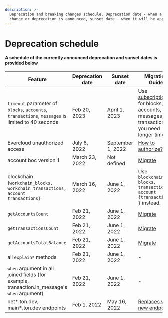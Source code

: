 ```yaml
---
description: >-
  Deprecation and breaking changes schedule. Deprecation date - when a breaking
  change or deprecation is announced, sunset date - when it will be applied.
---
```


# Deprecation schedule

#### A schedule of the currently announced deprecation and sunset dates is provided below

| Feature                                                                                                                          | Deprecation date | Sunset date       | Migration Guide                                                                                                                      |
| -------------------------------------------------------------------------------------------------------------------------------- | ---------------- | ----------------- | ------------------------------------------------------------------------------------------------------------------------------------ |
| `timeout` parameter of `blocks`, `accounts`, `transactions`, `messages` is limited to 40 seconds                                 | Feb 20, 2023     | April 1, 2023     | Use [subscriptions](../graphql-api/subscribe-collections.md) for blocks, accounts, messages, transactions if you need longer timeout |
| Evercloud unauthorized access                                                                                                    | July 6, 2022     | September 1, 2022 | [How to authorize?](../../products/evercloud/get-started.md)                                                                         |
| account boc version 1                                                                                                            | March 23, 2022   | Not defined       | [Migrate](migration-guides.md#migrate\_stats)                                                                                        |
| <p>blockchain {<code>workchain_blocks,</code> <br><code>workchain_transactions,</code><br><code>account transactions}</code></p> | March 16, 2022   | June 1, 2022      | Use `blockchain{ blocks, transactions, account {transactions} }` instead.                                                            |
| `getAccountsCount`                                                                                                               | Feb 21, 2022     | June 1, 2022      | [Migrate](migration-guides.md#migrate\_stats-1)                                                                                      |
| `getTransactionsCount`                                                                                                           | Feb 21, 2022     | June 1, 2022      | [Migrate](migration-guides.md#migrate\_stats-1)                                                                                      |
| `getAccountsTotalBalance`                                                                                                        | Feb 21, 2022     | June 1, 2022      | [Migrate](migration-guides.md#migrate\_stats-1)                                                                                      |
| all `explain*` methods                                                                                                           | Feb 21, 2022     | June 1, 2022      | -                                                                                                                                    |
| `when` argument in all joined fields (for example, transaction.in\_message's `when` argument)                                    | Feb 21, 2022     | June 1, 2022      | -                                                                                                                                    |
| net\*.ton.dev, main\*.ton.dev endpoints                                                                                          | Feb 1, 2022      | May 16, 2022      | [Replaces with new endpoints ](../../products/evercloud/networks-endpoints.md#endpoint-list)                                         |
